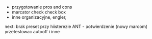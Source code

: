- przygotowanie pros and cons
- marcator check check box
- inne organizacyjne, engler, 

next:
brak preset przy hiisterezie
ANT - potwierdzenie (nowy marcom)
przetestowac autooff i inne 